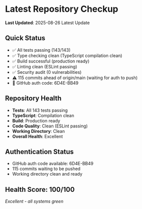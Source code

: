 # Latest Repository Checkup
**Last Updated**: 2025-08-26 Latest Update

## Quick Status
- ✅ All tests passing (143/143)
- ✅ Type checking clean (TypeScript compilation clean)
- ✅ Build successful (production ready)
- ✅ Linting clean (ESLint passing)
- ✅ Security audit (0 vulnerabilities)
- ⚠️ 115 commits ahead of origin/main (waiting for auth to push)
- 🔐 GitHub auth code: 6D4E-BB49

## Repository Health
- **Tests**: All 143 tests passing
- **TypeScript**: Compilation clean
- **Build**: Production ready
- **Code Quality**: Clean (ESLint passing)
- **Working Directory**: Clean
- **Overall Health**: Excellent

## Authentication Status
- GitHub auth code available: 6D4E-BB49
- 115 commits waiting to be pushed
- Working directory clean and ready

## Health Score: 100/100
*Excellent - all systems green*